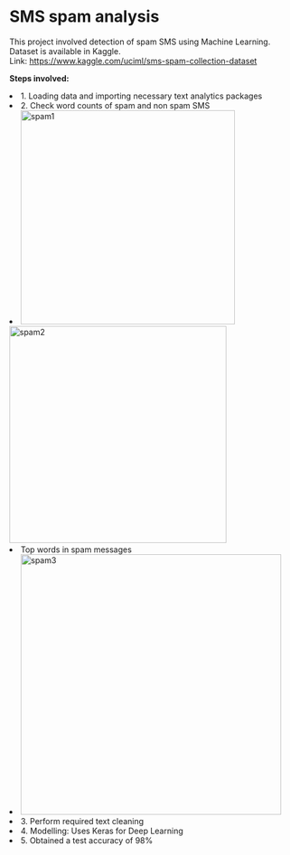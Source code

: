 # SMS spam analysis

This project involved detection of  spam SMS using Machine Learning. Dataset is available in Kaggle.
<br>Link: https://www.kaggle.com/uciml/sms-spam-collection-dataset

**Steps involved:**
  <li> 1. Loading data and importing necessary text analytics packages
  <li> 2. Check word counts of spam and non spam SMS<li>
        <img width="379" alt="spam1" src="https://user-images.githubusercontent.com/47410643/79669585-841a2f80-818a-11ea-8c70-23eac0d3fb9c.PNG">
    
   <img width="384" alt="spam2" src="https://user-images.githubusercontent.com/47410643/79669595-9bf1b380-818a-11ea-926d-1a80949f9f90.PNG">
   <li>Top words in spam messages<li>
  
<img width="461" alt="spam3" src="https://user-images.githubusercontent.com/47410643/79669607-ae6bed00-818a-11ea-814f-cdad17eb0771.PNG">

<li> 3. Perform required text cleaning
<li> 4. Modelling: Uses Keras for Deep Learning
<li> 5. Obtained a test accuracy of 98%  
          


